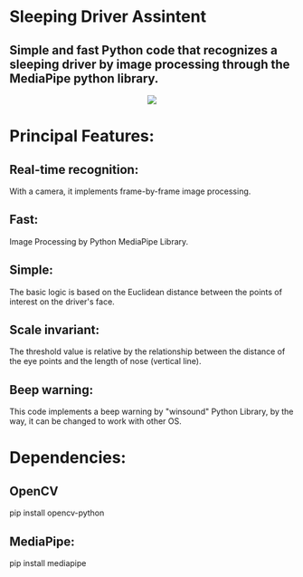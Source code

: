 # Sleeping Driver Assintent
## Simple and fast Python code that recognizes a sleeping driver by image processing through the MediaPipe python library.

<div align="center">
<img src = "https://user-images.githubusercontent.com/90709774/133299772-34338dbf-a6ae-4b3c-af69-343617dc551a.png") />
</div>

# Principal Features:
## Real-time recognition:
With a camera, it implements frame-by-frame image processing.
## Fast:
Image Processing by Python MediaPipe Library.
## Simple: 
The basic logic is based on the Euclidean distance between the points of interest on the driver's face.
## Scale invariant:
The threshold value is relative by the relationship between the distance of the eye points and the length of nose (vertical line).
## Beep warning:
This code implements a beep warning by "winsound" Python Library, by the way, it can be changed to work with other OS.

# Dependencies:
##   OpenCV
pip install opencv-python
##   MediaPipe: 
pip install mediapipe
